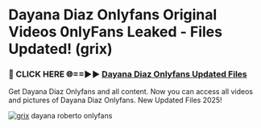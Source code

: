 # Dayana Diaz Onlyfans Original Videos 0nlyFans Leaked - Files Updated! (grix)

<h3>🔴 CLICK HERE 🌐==►► <a href="https://tinyurl.com/brd5kh86" rel="nofollow">Dayana Diaz Onlyfans Updated Files</a></h3>

Get Dayana Diaz Onlyfans and all content. Now you can access all videos and pictures of Dayana Diaz Onlyfans. New Updated Files 2025!

[![grix](https://i.imgur.com/K7sEzmb.gif)](https://tinyurl.com/brd5kh86)
dayana roberto onlyfans